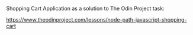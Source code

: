 Shopping Cart Application as a solution to The Odin Project task:

https://www.theodinproject.com/lessons/node-path-javascript-shopping-cart
